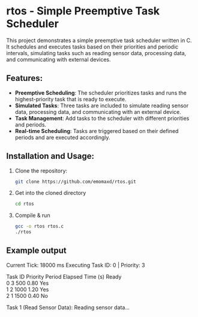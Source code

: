 # rtos - Simple Preemptive Task Scheduler
This project demonstrates a simple preemptive task scheduler written in C. It schedules and executes tasks based on their priorities and periodic intervals, simulating tasks such as reading sensor data, processing data, and communicating with external devices.

## Features:
- **Preemptive Scheduling**: The scheduler prioritizes tasks and runs the highest-priority task that is ready to execute.
- **Simulated Tasks**: Three tasks are included to simulate reading sensor data, processing data, and communicating with an external device.
- **Task Management**: Add tasks to the scheduler with different priorities and periods.
- **Real-time Scheduling**: Tasks are triggered based on their defined periods and are executed accordingly.

## Installation and Usage:
1. Clone the repository:
    ```bash
    git clone https://github.com/emomaxd/rtos.git
    ```
2. Get into the cloned directory
    ```bash
    cd rtos
    ```
3. Compile & run
    ```bash
    gcc -o rtos rtos.c
    ./rtos
    ```

## Example output
Current Tick: 18000 ms
Executing Task ID: 0 | Priority: 3

Task ID   Priority    Period      Elapsed Time (s)    Ready     
0         3           500         0.80                Yes       
1         2           1000        1.20                Yes       
2         1           1500        0.40                No        

Task 1 (Read Sensor Data): Reading sensor data...
